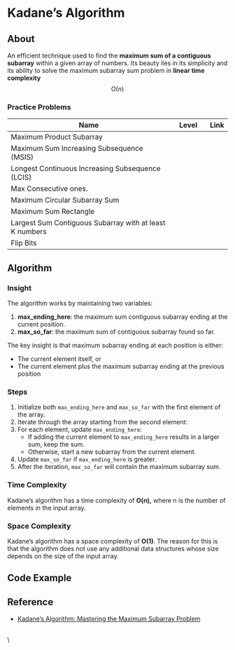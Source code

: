 # Kadane’s Algorithm

## About

An efficient technique used to find the **maximum sum of a contiguous subarray** within a given array of numbers. Its beauty lies in its simplicity and its ability to solve the maximum subarray sum problem in **linear time complexity** $$\text{O}(n)$$



### **Practice Problems**

<table><thead><tr><th width="578">Name</th><th width="89">Level</th><th data-type="content-ref">Link</th></tr></thead><tbody><tr><td>Maximum Product Subarray</td><td></td><td></td></tr><tr><td>Maximum Sum Increasing Subsequence (MSIS)</td><td></td><td></td></tr><tr><td>Longest Continuous Increasing Subsequence (LCIS)</td><td></td><td></td></tr><tr><td>Max Consecutive ones.</td><td></td><td></td></tr><tr><td>Maximum Circular Subarray Sum</td><td></td><td></td></tr><tr><td>Maximum Sum Rectangle</td><td></td><td></td></tr><tr><td>Largest Sum Contiguous Subarray with at least K numbers</td><td></td><td></td></tr><tr><td>Flip Bits</td><td></td><td></td></tr></tbody></table>



## Algorithm

### Insight

The algorithm works by maintaining two variables:

1. **max\_ending\_here**: the maximum sum contiguous subarray ending at the current position.
2. **max\_so\_far**: the maximum sum of contiguous subarray found so far.



&#x20;The key insight is that maximum subarray ending at each position is either:

* The current element itself, or
* The current element plus the maximum subarray ending at the previous position



### Steps

1. Initialize both `max_ending_here` and `max_so_far` with the first element of the array.
2. Iterate through the array starting from the second element:
3. For each element, update `max_ending_here`:
   * If adding the current element to `max_ending_here` results in a larger sum, keep the sum.
   * Otherwise, start a new subarray from the current element.
4. Update `max_so_far` if `max_ending_here` is greater.
5. After the iteration, `max_so_far` will contain the maximum subarray sum.



### **Time Complexity**

Kadane’s algorithm has a time complexity of **O(n),** where n is the number of elements in the input array.&#x20;

### **Space Complexity**

Kadane’s algorithm has a space complexity of **O(1)**. The reason for this is that the algorithm does not use any additional data structures whose size depends on the size of the input array.

## Code Example





## Reference&#x20;

* [Kadane’s Algorithm: Mastering the Maximum Subarray Problem](https://algocademy.com/blog/kadanes-algorithm-mastering-the-maximum-subarray-problem/)

\
\
